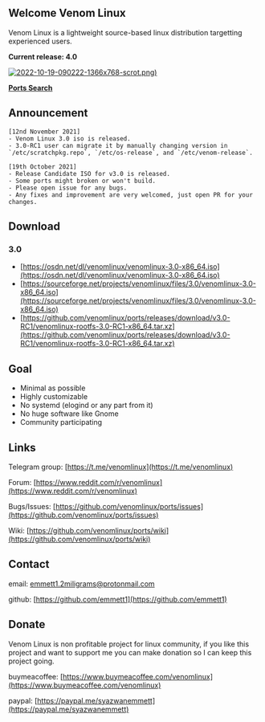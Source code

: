 ## Welcome Venom Linux

Venom Linux is a lightweight source-based linux distribution targetting experienced users.

**Current release: 4.0**

[![2022-10-19-090222-1366x768-scrot.png)](https://i.postimg.cc/wvXqZKMw/2022-10-19-090222-1366x768-scrot.png)](https://postimg.cc/BLvfPVxF)

**[Ports Search](https://github.com/venomlinux/ports/blob/3.0/scripts/ports.csv)**

## Announcement
```
[12nd November 2021]
- Venom Linux 3.0 iso is released.
- 3.0-RC1 user can migrate it by manually changing version in `/etc/scratchpkg.repo`, `/etc/os-release`, and `/etc/venom-release`.

[19th October 2021]
- Release Candidate ISO for v3.0 is released.
- Some ports might broken or won't build.
- Please open issue for any bugs.
- Any fixes and improvement are very welcomed, just open PR for your changes.
```

## Download
### 3.0
- [https://osdn.net/dl/venomlinux/venomlinux-3.0-x86_64.iso](https://osdn.net/dl/venomlinux/venomlinux-3.0-x86_64.iso)
- [https://sourceforge.net/projects/venomlinux/files/3.0/venomlinux-3.0-x86_64.iso](https://sourceforge.net/projects/venomlinux/files/3.0/venomlinux-3.0-x86_64.iso)
- [https://github.com/venomlinux/ports/releases/download/v3.0-RC1/venomlinux-rootfs-3.0-RC1-x86_64.tar.xz](https://github.com/venomlinux/ports/releases/download/v3.0-RC1/venomlinux-rootfs-3.0-RC1-x86_64.tar.xz)

## Goal
- Minimal as possible
- Highly customizable
- No systemd (elogind or any part from it)
- No huge software like Gnome
- Community participating

## Links
Telegram group: [https://t.me/venomlinux](https://t.me/venomlinux)

Forum: [https://www.reddit.com/r/venomlinux](https://www.reddit.com/r/venomlinux)

Bugs/Issues: [https://github.com/venomlinux/ports/issues](https://github.com/venomlinux/ports/issues)

Wiki: [https://github.com/venomlinux/ports/wiki](https://github.com/venomlinux/ports/wiki)

## Contact
email: <a href = "mailto: emmett1.2miligrams@protonmail.com">emmett1.2miligrams@protonmail.com</a>

github: [https://github.com/emmett1](https://github.com/emmett1)

## Donate
Venom Linux is non profitable project for linux community, if you like this project and want to support me you can make donation so I can keep this project going.

buymeacoffee: [https://www.buymeacoffee.com/venomlinux](https://www.buymeacoffee.com/venomlinux)

paypal: [https://paypal.me/syazwanemmett](https://paypal.me/syazwanemmett)
